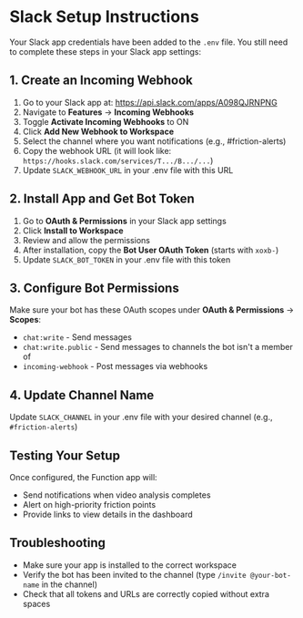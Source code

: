 # Slack Setup Instructions

Your Slack app credentials have been added to the `.env` file. You still need to complete these steps in your Slack app settings:

## 1. Create an Incoming Webhook

1. Go to your Slack app at: https://api.slack.com/apps/A098QJRNPNG
2. Navigate to **Features** → **Incoming Webhooks**
3. Toggle **Activate Incoming Webhooks** to ON
4. Click **Add New Webhook to Workspace**
5. Select the channel where you want notifications (e.g., #friction-alerts)
6. Copy the webhook URL (it will look like: `https://hooks.slack.com/services/T.../B.../...`)
7. Update `SLACK_WEBHOOK_URL` in your .env file with this URL

## 2. Install App and Get Bot Token

1. Go to **OAuth & Permissions** in your Slack app settings
2. Click **Install to Workspace**
3. Review and allow the permissions
4. After installation, copy the **Bot User OAuth Token** (starts with `xoxb-`)
5. Update `SLACK_BOT_TOKEN` in your .env file with this token

## 3. Configure Bot Permissions

Make sure your bot has these OAuth scopes under **OAuth & Permissions** → **Scopes**:
- `chat:write` - Send messages
- `chat:write.public` - Send messages to channels the bot isn't a member of
- `incoming-webhook` - Post messages via webhooks

## 4. Update Channel Name

Update `SLACK_CHANNEL` in your .env file with your desired channel (e.g., `#friction-alerts`)

## Testing Your Setup

Once configured, the Function app will:
- Send notifications when video analysis completes
- Alert on high-priority friction points
- Provide links to view details in the dashboard

## Troubleshooting

- Make sure your app is installed to the correct workspace
- Verify the bot has been invited to the channel (type `/invite @your-bot-name` in the channel)
- Check that all tokens and URLs are correctly copied without extra spaces
